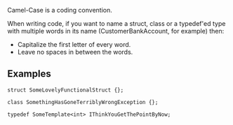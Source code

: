 Camel-Case is a coding convention.

When writing code, if you want to name a struct, class or a typedef'ed type with multiple words in its name (CustomerBankAccount, for example) then:

  * Capitalize the first letter of every word.
  * Leave no spaces in between the words.


## Examples ##
`struct SomeLovelyFunctionalStruct {}; `

`class SomethingHasGoneTerriblyWrongException {};`

`typedef SomeTemplate<int> IThinkYouGetThePointByNow;`